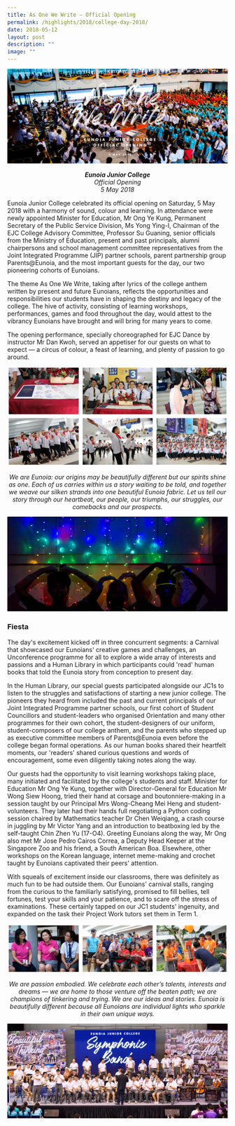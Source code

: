 ```yaml
---
title: As One We Write – Official Opening
permalink: /highlights/2018/college-day-2018/
date: 2018-05-12
layout: post
description: ""
image: ""
---
```

![](/images/AOWW18_Banner1.jpg)

<center><em><b>Eunoia Junior College</b><br>Official Opening<br>5 May 2018</em></center>

Eunoia Junior College celebrated its official opening on Saturday, 5 May 2018 with a harmony of sound, colour and learning. In attendance were newly appointed Minister for Education, Mr Ong Ye Kung, Permanent Secretary of the Public Service Division, Ms Yong Ying-I, Chairman of the EJC College Advisory Committee, Professor Su Guaning, senior officials from the Ministry of Education, present and past principals, alumni chairpersons and school management committee representatives from the Joint Integrated Programme (JIP) partner schools, parent partnership group Parents@Eunoia, and the most important guests for the day, our two pioneering cohorts of Eunoians.

The theme As One We Write, taking after lyrics of the college anthem written by present and future Eunoians, reflects the opportunities and responsibilities our students have in shaping the destiny and legacy of the college. The hive of activity, consisting of learning workshops, performances, games and food throughout the day, would attest to the vibrancy Eunoians have brought and will bring for many years to come.

The opening performance, specially choreographed for EJC Dance by instructor Mr Dan Kwoh, served an appetiser for our guests on what to expect — a circus of colour, a feast of learning, and plenty of passion to go around.

![](/images/aoww-1.png)

<center><em>We are Eunoia: our origins may be beautifully different but our spirits shine as one. Each of us carries within us a story waiting to be told, and together we weave our silken strands into one beautiful Eunoia fabric. Let us tell our story through our heartbeat, our people, our triumphs, our struggles, our comebacks and our prospects.</em></center>

![](/images/AOWW18_Banner3.jpg)

### Fiesta

The day's excitement kicked off in three concurrent segments: a Carnival that showcased our Eunoians' creative games and challenges, an Unconference programme for all to explore a wide array of interests and passions and a Human Library in which participants could 'read' human books that told the Eunoia story from conception to present day.

In the Human Library, our special guests participated alongside our JC1s to listen to the struggles and satisfactions of starting a new junior college. The pioneers they heard from included the past and current principals of our Joint Integrated Programme partner schools, our first cohort of Student Councillors and student-leaders who organised Orientation and many other programmes for their own cohort, the student-designers of our uniform, student-composers of our college anthem, and the parents who stepped up as executive committee members of Parents@Eunoia even before the college began formal operations. As our human books shared their heartfelt moments, our 'readers' shared curious questions and words of encouragement, some even diligently taking notes along the way.

Our guests had the opportunity to visit learning workshops taking place, many initiated and facilitated by the college's students and staff. Minister for Education Mr Ong Ye Kung, together with Director-General for Education Mr Wong Siew Hoong, tried their hand at corsage and boutonniere-making in a session taught by our Principal Mrs Wong-Cheang Mei Heng and student-volunteers. They later had their hands full negotiating a Python coding session chaired by Mathematics teacher Dr Chen Weiqiang, a crash course in juggling by Mr Victor Yang and an introduction to beatboxing led by the self-taught Chin Zhen Yu (17-O4). Greeting Eunoians along the way, Mr Ong also met Mr Jose Pedro Cairos Correa, a Deputy Head Keeper at the Singapore Zoo and his friend, a South American Boa. Elsewhere, other workshops on the Korean language, internet meme-making and crochet taught by Eunoians captivated their peers' attention.

With squeals of excitement inside our classrooms, there was definitely as much fun to be had outside them. Our Eunoians' carnival stalls, ranging from the curious to the familiarly satisfying, promised to fill bellies, tell fortunes, test your skills and your patience, and to scare off the stress of examinations. These certainly tapped on our JC1 students' ingenuity, and expanded on the task their Project Work tutors set them in Term 1.

![](/images/aoww-2.png)

<center><em>We are passion embodied. We celebrate each other’s talents, interests and dreams — we are home to those venture off the beaten path; we are champions of tinkering and trying. We are our ideas and stories. Eunoia is beautifully different because all Eunoians are individual lights who sparkle in their own unique ways.</em></center>

![](/images/AOWW18_Banner4.jpg)
